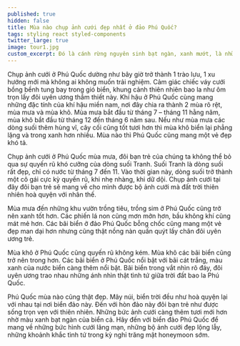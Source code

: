 ```yaml
---
published: true
hidden: false
title: Mùa nào chụp ảnh cưới đẹp nhất ở đảo Phú Quốc?
tags: styling react styled-components
twitter_large: true
image: tour1.jpg
custom_excerpt: Đó là cánh rừng nguyên sinh bạt ngàn, xanh mướt, là những khu vườn trồng tiêu/ sim trải dài tít tắp, là những ngọn suối vừa hùng vĩ vừa lãng mạn như suối Tranh, suối Đá Bàn, suối Đá Ngọn.
---
```


Chụp ảnh cưới ở Phú Quốc dường như bây giờ trở thành 1 trào lưu, 1 xu hướng mới mà không ai không muốn trải nghiệm. Cảm giác chiếc váy cưới bồng bềnh tung bay trong gió biển, khung cảnh thiên nhiên bao la như ôm trọn lấy đôi uyên ương thắm thiết này. Khí hậu ở Phú Quốc cùng mang những đặc tính của khí hậu miền nam, nơi đây chia ra thành 2 mùa rõ rệt, mùa mưa và mùa khô. Mùa mưa bắt đầu từ tháng 7 – tháng 11 hằng năm, mùa khô bắt đầu từ tháng 12 đến tháng 6 năm sau. Nếu như mùa mưa các dòng suối thêm hùng vĩ, cây cối cũng tốt tươi hơn thì mùa khô biển lại phẳng lặng và trong xanh hơn nhiều. Mùa nào thì Phú Quốc cũng mang một vẻ đẹp khó tả.

Chụp ảnh cưới ở Phú Quốc mùa mưa, đôi bạn trẻ của chúng ta không thể bỏ qua sự quyến rũ khó cưỡng của dòng suối Tranh. Suối Tranh là dòng suối rất đẹp, chỉ có nước từ tháng 7 đến 11. Vào thời gian này, dòng suối trở thành một cô gái cực kỳ quyến rũ, khi nhẹ nhàng, khi dữ dội. Chụp ảnh cưới tại đây đôi bạn trẻ sẽ mang về cho mình được bộ ảnh cưới mà đất trời thiên nhiên hoà quyện với nhân thế.

Mùa mưa đến những khu vườn trồng tiêu, trồng sim ở Phú Quốc cũng trở nên xanh tốt hơn. Các phiến lá non cũng mơn mởn hơn, bầu không khí cũng mát mẻ hơn. Các bãi biển ở đảo Phú Quốc bỗng chốc cũng mang một vẻ đẹp man dại hơn nhưng cũng thật nồng nàn quấn quýt lấy chân đôi uyên ương trẻ.

Mùa khô ở Phú Quốc cũng quyến rũ không kém. Mùa khô các bãi biển cũng trở nên trong hơn. Các bãi biển ở Phú Quốc nổi bật với bãi cát trắng, màu xanh của nước biển càng thêm nổi bật. Bãi biển trong vắt nhìn rõ đáy, đôi uyên ương trao nhau những ánh nhìn thật tình tứ giữa trời đất bao la Phú Quốc.

Phú Quốc mùa nào cũng thật đẹp. Mây núi, biển trời đều như hoà quyện lại với nhau tại nơi biển đảo này. Đến với hòn đảo này đôi bạn trẻ như được sống trọn vẹn với thiên nhiên. Những bức ảnh cưới càng thêm tươi mới hơn nhờ màu xanh bạt ngàn của biển cả. Hãy đến với biển đảo Phú Quốc để mang về những bức hình cưới lãng mạn, những bộ ảnh cưới đẹp lộng lẫy, những khoảnh khắc tình tứ trong kỳ nghỉ trăng mật honeymoon sớm.